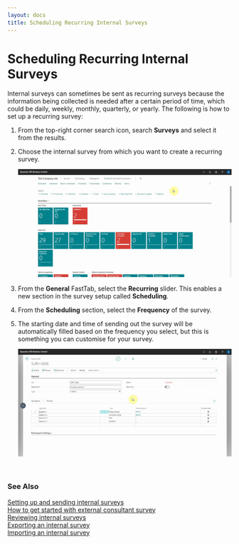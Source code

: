 ```yaml
---
layout: docs
title: Scheduling Recurring Internal Surveys
---
```


# Scheduling Recurring Internal Surveys

Internal surveys can sometimes be sent as recurring surveys because the information being collected is needed after a certain period of time, which could be daily, weekly, monthly, quarterly, or yearly. The following is how to set up a recurring survey:
1. From the top-right corner search icon, search **Surveys** and select it from the results.
2. Choose the internal survey from which you want to create a recurring survey.

   ![](media/garagehive-internal-surveys01.gif)

3. From the **General** FastTab, select the **Recurring** slider. This enables a new section in the survey setup called **Scheduling**.
4. From the **Scheduling** section, select the **Frequency** of the survey.
5. The starting date and time of sending out the survey will be automatically filled based on the frequency you select, but this is something you can customise for your survey.

   ![](media/garagehive-internal-surveys02.gif)

   <br>

### **See Also**

[Setting up and sending internal surveys](garagehive-setting-up-and-sending-internal-surveys.html) \
[How to get started with external consultant survey](garagehive-how-to-get-started-with-external-consultant-survey.html) \
[Reviewing internal surveys](reviewing-internal-surveys.html) \
[Exporting an internal survey](garagehive-exporting-an-internal-survey.html) \
[Importing an internal survey](garagehive-importing-an-internal-survey.html)